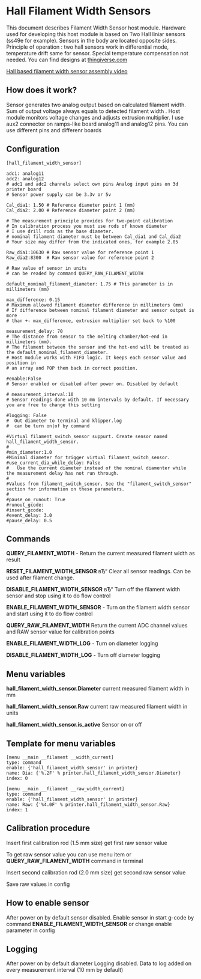 # Hall Filament Width Sensors

This document describes Filament Width Sensor host module. Hardware used for developing this host module is based on Two Hall liniar sensors (ss49e for example). Sensors in the body are located opposite sides.  Principle of operation : two hall sensors work in differential mode, temperature drift same for sensor. Special temperature compensation not needed. You can find designs at [thingiverse.com](https://www.thingiverse.com/thing:4138933)

[Hall based filament width sensor assembly video](https://www.youtube.com/watch?v=TDO9tME8vp4)

## How does it work?
Sensor generates two analog output based on calculated filament width. Sum of output voltage always equals to detected filament width . Host module monitors voltage changes and adjusts extrusion multiplier. I use aux2 connector on ramps-like board analog11 and analog12 pins. You can use different pins and differenr boards

## Configuration

    [hall_filament_width_sensor]

    adc1: analog11
    adc2: analog12
    # adc1 and adc2 channels select own pins Analog input pins on 3d printer board
    # Sensor power supply can be 3.3v or 5v

    Cal_dia1: 1.50 # Reference diameter point 1 (mm)
    Cal_dia2: 2.00 # Reference diameter point 2 (mm)

    # The measurement principle provides for two-point calibration
    # In calibration process you must use rods of known diameter
    # I use drill rods as the base diameter.
    # nominal filament diameter must be between Cal_dia1 and Cal_dia2
    # Your size may differ from the indicated ones, for example 2.05

    Raw_dia1:10630 # Raw sensor value for reference point 1
    Raw_dia2:8300  # Raw sensor value for reference point 2

    # Raw value of sensor in units
    # can be readed by command QUERY_RAW_FILAMENT_WIDTH

    default_nominal_filament_diameter: 1.75 # This parameter is in millimeters (mm)

    max_difference: 0.15
    # Maximum allowed filament diameter difference in millimeters (mm)
    # If difference between nominal filament diameter and sensor output is more
    # than +- max_difference, extrusion multiplier set back to %100

    measurement_delay: 70
    # The distance from sensor to the melting chamber/hot-end in millimeters (mm).
    # The filament between the sensor and the hot-end will be treated as the default_nominal_filament_diameter.
    # Host module works with FIFO logic. It keeps each sensor value and position in
    # an array and POP them back in correct position.

    #enable:False
    # Sensor enabled or disabled after power on. Disabled by default

    # measurement_interval:10
    # Sensor readings done with 10 mm intervals by default. If necessary you are free to change this setting

    #logging: False
    #  Out diameter to terminal and klipper.log
    #  can be turn on|of by command

    #Virtual filament_switch_sensor suppurt. Create sensor named hall_filament_width_sensor.
    #
    #min_diameter:1.0
    #Minimal diameter for trigger virtual filament_switch_sensor.
    #use_current_dia_while_delay: False
    #   Use the current diameter instead of the nominal diamenter while the measurement delay has not run through.
    #
    #Values from filament_switch_sensor. See the "filament_switch_sensor" section for information on these parameters.
    #
    #pause_on_runout: True
    #runout_gcode:
    #insert_gcode:
    #event_delay: 3.0
    #pause_delay: 0.5


## Commands
**QUERY_FILAMENT_WIDTH** - Return the current measured filament width as result

**RESET_FILAMENT_WIDTH_SENSOR** вЂ“ Clear all sensor readings. Can be used after filament change.

**DISABLE_FILAMENT_WIDTH_SENSOR** вЂ“ Turn off the filament width sensor and stop using it to do flow control

**ENABLE_FILAMENT_WIDTH_SENSOR** - Turn on the filament width sensor and start using it to do flow control

**QUERY_RAW_FILAMENT_WIDTH** Return the current ADC channel values and RAW sensor value for calibration points

**ENABLE_FILAMENT_WIDTH_LOG** - Turn on diameter logging

**DISABLE_FILAMENT_WIDTH_LOG** - Turn off diameter logging

## Menu variables

**hall_filament_width_sensor.Diameter** current measured filament width in mm

**hall_filament_width_sensor.Raw** current raw measured filament width in units

**hall_filament_width_sensor.is_active** Sensor on or off

## Template for menu variables
    [menu __main __filament __width_current]
    type: command
    enable: {'hall_filament_width_sensor' in printer}
    name: Dia: {'%.2F' % printer.hall_filament_width_sensor.Diameter}
    index: 0

    [menu __main __filament __raw_width_current]
    type: command
    enable: {'hall_filament_width_sensor' in printer}
    name: Raw: {'%4.0F' % printer.hall_filament_width_sensor.Raw}
    index: 1

## Calibration procedure
Insert first  calibration rod (1.5 mm size) get first  raw sensor value

To get raw sensor value you can use menu item or  **QUERY_RAW_FILAMENT_WIDTH** command in terminal

Insert second calibration rod (2.0 mm size) get second raw sensor value

Save raw values in config

## How to enable sensor
After power on by default sensor disabled.
Enable sensor in start g-code by command **ENABLE_FILAMENT_WIDTH_SENSOR** or change enable parameter in config

## Logging
After power on by default diameter Logging disabled.
Data to log added on every measurement interval (10 mm by default)
